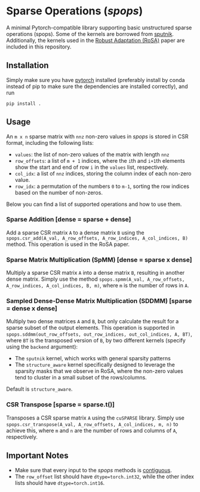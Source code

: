 # Sparse Operations (*spops*)

A minimal Pytorch-compatible library supporting basic unstructured sparse operations (spops). Some of the kernels are borrowed from [sputnik](https://github.com/google-research/sputnik).
Additionally, the kernels used in the [Robust Adaptation (RoSA)](https://arxiv.org/abs/2401.04679) paper are included in this repository.

## Installation
Simply make sure you have [pytorch](https://pytorch.org/) installed (preferably install by conda instead of pip to make sure the dependencies are installed correctly), and run 
```
pip install .
```

## Usage
An `m x n` sparse matrix with `nnz` non-zero values in *spops* is stored in CSR format, including the following lists:
- `values`: the list of non-zero values of the matrix with length `nnz`
- `row_offsets`: a list of `m + 1` indices, where the `i`th and `i+1`th elements show the start and end of row `i` in the `values` list, respectively.
- `col_idx`: a list of `nnz` indices, storing the column index of each non-zero value.
- `row_idx`: a permutation of the numbers `0` to `m-1`, sorting the row indices based on the number of non-zeros.

Below you can find a list of supported operations and how to use them.

### Sparse Addition \[dense = sparse + dense\]
Add a sparse CSR matrix `A` to a dense matrix `B` using the `spops.csr_add(A_val, A_row_offsets, A_row_indices, A_col_indices, B)` method. This operation is used in the RoSA paper.

### Sparse Matrix Multiplication (SpMM) \[dense = sparse x dense\]
Multiply a sparse CSR matrix `A` into a dense matrix `B`, resulting in another dense matrix. Simply use the method `spops.spmm(A_val, A_row_offsets, A_row_indices, A_col_indices, B, m)`, where `m` is the number of rows in `A`.

### Sampled Dense-Dense Matrix Multiplication (SDDMM) \[sparse = dense x dense\]
Multiply two dense matrices `A` and `B`, but only calculate the result for a sparse subset of the output elements. This operation is supported in `spops.sddmm(out_row_offsets, out_row_indices, out_col_indices, A, BT)`, where `BT` is the transposed version of `B`, by two different kernels (specify using the `backend` argument):
- The `sputnik` kernel, which works with general sparsity patterns
- The `structure_aware` kernel specifically designed to leverage the sparsity masks that we observe in RoSA, where the non-zero values tend to cluster in a small subset of the rows/columns.

Default is `structure_aware`.

### CSR Transpose \[sparse = sparse.t()\]
Transposes a CSR sparse matrix `A` using the `cuSPARSE` library. Simply use `spops.csr_transpose(A_val, A_row_offsets, A_col_indices, m, n)` to achieve this, where `m` and `n` are the number of rows and columns of `A`, respectively.


## Important Notes
- Make sure that every input to the *spops* methods is [contiguous](https://pytorch.org/docs/stable/generated/torch.Tensor.contiguous.html).
- The `row_offset` list should have `dtype=torch.int32`, while the other index lists should have `dtype=torch.int16`.
